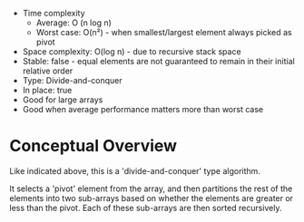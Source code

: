 - Time complexity
    - Average: O (n log n)
    - Worst case: O(n²) - when smallest/largest element always picked as pivot
- Space complexity: O(log n) - due to recursive stack space
- Stable: false - equal elements are not guaranteed to remain in their initial relative order
- Type: Divide-and-conquer
- In place: true
- Good for large arrays
- Good when average performance matters more than worst case

# Conceptual Overview

Like indicated above, this is a 'divide-and-conquer' type algorithm. 

It selects a 'pivot' element from the array, and then partitions the rest of the elements into two sub-arrays based on whether the elements are greater or less than the pivot. Each of these sub-arrays are then sorted recursively.


